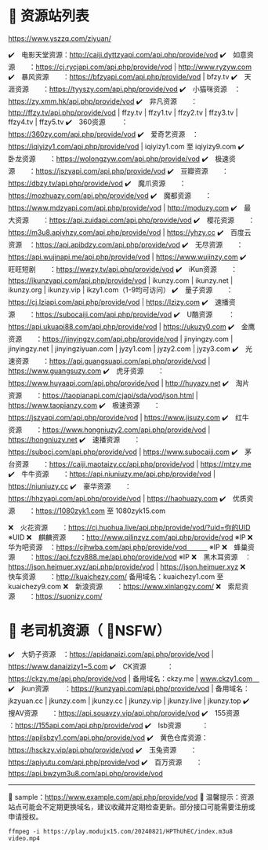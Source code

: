# 🚀 资源站列表
https://www.yszzq.com/ziyuan/


✔️　电影天堂资源：http://caiji.dyttzyapi.com/api.php/provide/vod
✔️　如意资源　　：https://cj.rycjapi.com/api.php/provide/vod   | http://www.ryzyw.com
✔️　暴风资源　　：https://bfzyapi.com/api.php/provide/vod    | bfzy.tv 
✔️　天涯资源　　：https://tyyszy.com/api.php/provide/vod
✔️　小猫咪资源　：https://zy.xmm.hk/api.php/provide/vod
✔️　非凡资源　　：http://ffzy.tv/api.php/provide/vod   | ffzy.tv | ffzy1.tv | ffzy2.tv | ffzy3.tv | ffzy4.tv | ffzy5.tv
✔️　360资源　　 ：https://360zy.com/api.php/provide/vod
✔️　爱奇艺资源　：https://iqiyizy1.com/api.php/provide/vod    | iqiyizy1.com 至 iqiyizy9.com
✔️　卧龙资源　　：https://wolongzyw.com/api.php/provide/vod
✔️　极速资源　　：https://jszyapi.com/api.php/provide/vod
✔️　豆瓣资源　　：https://dbzy.tv/api.php/provide/vod
✔️　魔爪资源　　：https://mozhuazy.com/api.php/provide/vod
✔️　魔都资源　　：https://www.mdzyapi.com/api.php/provide/vod   | http://moduzy.com
✔️　最大资源　　：https://api.zuidapi.com/api.php/provide/vod
✔️　樱花资源　　：https://m3u8.apiyhzy.com/api.php/provide/vod   | https://yhzy.cc
✔️　百度云资源　：https://api.apibdzy.com/api.php/provide/vod
✔️　无尽资源　　：https://api.wujinapi.me/api.php/provide/vod   | https://www.wujinzy.com
✔️　旺旺短剧　　：https://wwzy.tv/api.php/provide/vod
✔️　iKun资源　　：https://ikunzyapi.com/api.php/provide/vod   | ikunzy.com | ikunzy.net | ikunzy.org | ikunzy.vip | ikzy1.com（1-9均可访问）
✔️　量子资源　　：https://cj.lziapi.com/api.php/provide/vod   | https://lzizy.com
✔️　速播资源　　：https://subocaiji.com/api.php/provide/vod
✔️　U酷资源　　 ：https://api.ukuapi88.com/api.php/provide/vod   | https://ukuzy0.com
✔️　金鹰资源　　：https://jinyingzy.com/api.php/provide/vod   | jinyingzy.com | jinyingzy.net | jinyingziyuan.com | jyzy1.com | jyzy2.com | jyzy3.com
✔️　光速资源　　：https://api.guangsuapi.com/api.php/provide/vod   | https://www.guangsuzy.com
✔️　虎牙资源　　：https://www.huyaapi.com/api.php/provide/vod   | http://huyazy.net
✔️　淘片资源　　：https://taopianapi.com/cjapi/sda/vod/json.html   | https://www.taopianzy.com
✔️　极速资源　　：https://jszyapi.com/api.php/provide/vod   | https://www.jisuzy.com
✔️　红牛资源　　：https://www.hongniuzy2.com/api.php/provide/vod   | https://hongniuzy.net
✔️　速播资源　　：https://subocj.com/api.php/provide/vod   | https://www.subocaiji.com
✔️　茅台资源　　：https://caiji.maotaizy.cc/api.php/provide/vod   | https://mtzy.me
✔️　牛牛资源　　：https://api.niuniuzy.me/api.php/provide/vod   | https://niuniuzy.cc
✔️　豪华资源　　：https://hhzyapi.com/api.php/provide/vod   | https://haohuazy.com
✔️　优质资源　　：https://1080zyk1.com 至 1080zyk15.com

❌　火花资源　　：https://cj.huohua.live/api.php/provide/vod/?uid=你的UID      ※UID
❌　麒麟资源　　：http://www.qilinzyz.com/api.php/provide/vod     ※IP
❌　华为吧资源　：https://cjhwba.com/api.php/provide/vod　　　 ※IP
❌　蜂巢资源　　：https://api.fczy888.me/api.php/provide/vod        ※IP
❌　黑木耳资源　：https://json.heimuer.xyz/api.php/provide/vod | https://json.heimuer.xyz
❌　快车资源　　：http://kuaichezy.com/      备用域名：kuaichezy1.com 至 kuaichezy9.com
❌　新浪资源　　：https://www.xinlangzy.com/
❌　索尼资源　　：https://suonizy.com/




# 🚚 老司机资源（ 🔞NSFW）
✔️　大奶子资源　：https://apidanaizi.com/api.php/provide/vod |  https://www.danaizizy1~5.com
✔️　CK资源　　　：https://ckzy.me/api.php/provide/vod | 备用域名：ckzy.me | www.ckzy1.com　
✔️　jkun资源　 　：https://jkunzyapi.com/api.php/provide/vod | 备用域名：jkzyuan.cc | jkunzy.com | jkunzy.cc | jkunzy.vip | jkunzy.live | jkunzy.top
✔️　搜AV资源　　：https://api.souavzy.vip/api.php/provide/vod
✔️　155资源　  　：https://155api.com/api.php/provide/vod
✔️　lsb资源　　　：https://apilsbzy1.com/api.php/provide/vod
✔️　黄色仓库资源：https://hsckzy.vip/api.php/provide/vod
✔️　玉兔资源　　：https://apiyutu.com/api.php/provide/vod
✔️　百万资源　　：https://api.bwzym3u8.com/api.php/provide/vod


---
📌 sample：https://www.example.com/api.php/provide/vod
📌 温馨提示：资源站点可能会不定期更换域名，建议收藏并定期检查更新。部分接口可能需要注册或申请授权。

```
ffmpeg -i https://play.modujx15.com/20240821/HPThUhEC/index.m3u8 video.mp4
```



